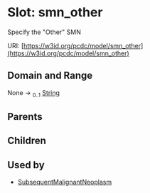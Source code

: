 
# Slot: smn_other


Specify the "Other" SMN

URI: [https://w3id.org/pcdc/model/smn_other](https://w3id.org/pcdc/model/smn_other)


## Domain and Range

None &#8594;  <sub>0..1</sub> [String](types/String.md)

## Parents


## Children


## Used by

 * [SubsequentMalignantNeoplasm](SubsequentMalignantNeoplasm.md)
